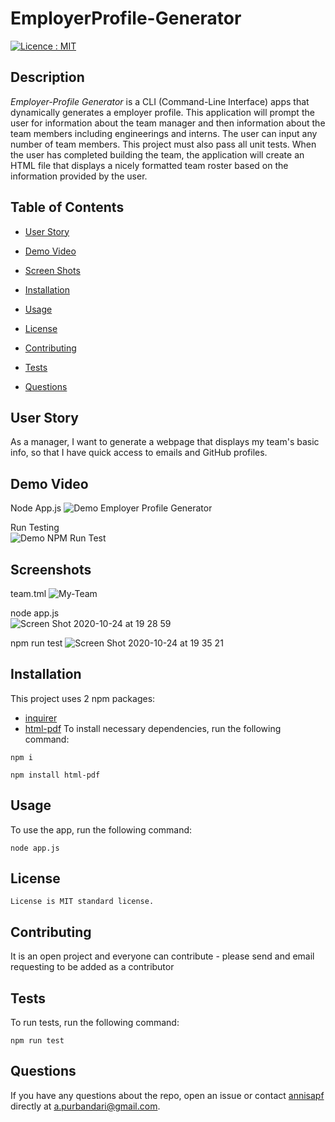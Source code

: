 # EmployerProfile-Generator
[![Licence : MIT](https://img.shields.io/badge/Licence-MIT-magenta.svg)](https://opensource.org/licences/MIT)
    
## Description
    
*Employer-Profile Generator* is a CLI (Command-Line Interface) apps that dynamically generates a employer profile. This application will prompt the user for information about the team manager and then information about the team members including engineerings and interns. The user can input any number of team members. This project must also pass all unit tests. When the user has completed building the team, the application will create an HTML file that displays a nicely formatted team roster based on the information provided by the user.

    
## Table of Contents 

* [User Story](#userstory)

* [Demo Video](#demovideo)

* [Screen Shots](#screenshots)
    
* [Installation](#installation)
    
* [Usage](#usage)
    
* [License](#license)
    
* [Contributing](#contributing)
    
* [Tests](#tests)
    
* [Questions](#questions)

## User Story
    
As a manager, I want to generate a webpage that displays my team's basic info, so that I have quick access to emails and GitHub profiles.

## Demo Video

Node App.js
![Demo Employer Profile Generator](https://j.gifs.com/K1n45r.gif)

Run Testing    
![Demo NPM Run Test](https://j.gifs.com/8154Xl.gif)


## Screenshots

team.tml
![My-Team](https://user-images.githubusercontent.com/7066137/96955975-ab3f2880-1542-11eb-97f6-c8d8bb7bd73f.png)

node app.js  
![Screen Shot 2020-10-24 at 19 28 59](https://user-images.githubusercontent.com/7066137/97077496-f1be8100-162f-11eb-84bf-79e6489b24cf.png)

npm run test
![Screen Shot 2020-10-24 at 19 35 21](https://user-images.githubusercontent.com/7066137/97077511-1c103e80-1630-11eb-99d7-9761cd16a9da.png)

   
## Installation
    
This project uses 2 npm packages: 
* [inquirer](https://www.npmjs.com/package/inquirer)
* [html-pdf](https://www.npmjs.com/package/html-pdf)
To install necessary dependencies, run the following command:
    
```
npm i
```

```
npm install html-pdf
```
    
## Usage
    
To use the app, run the following command:
    
```
node app.js
```


    
## License
    License is MIT standard license.
        
## Contributing
    
It is an open project and everyone can contribute - please send and email requesting to be added as a contributor

    
## Tests
    
To run tests, run the following command:
    
```
npm run test
```
    
## Questions
    
If you have any questions about the repo, open an issue or contact [annisapf](https://github.com/annisapf/) directly at a.purbandari@gmail.com.